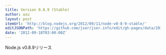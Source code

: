 ```yaml
---
title: Version 0.8.9 (Stable)
author: azu
layout: post
itemUrl: 'http://blog.nodejs.org/2012/09/11/node-v0-8-9-stable/'
editJSONPath: 'https://github.com/jser/jser.info/edit/gh-pages/data/2012/09/index.json'
date: '2012-09-18T03:00:00Z'
---
```

Node.js v0.8.9リリース

